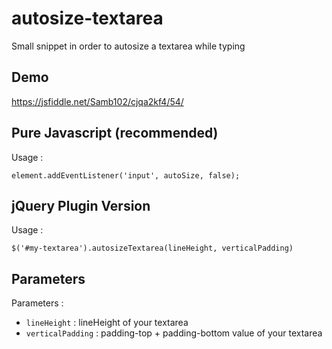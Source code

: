 # autosize-textarea
Small snippet in order to autosize a textarea while typing

## Demo

https://jsfiddle.net/Samb102/cjqa2kf4/54/

## Pure Javascript (recommended)
Usage :

``` element.addEventListener('input', autoSize, false); ```

## jQuery Plugin Version
Usage : 

``` $('#my-textarea').autosizeTextarea(lineHeight, verticalPadding) ```

## Parameters
Parameters :
- `lineHeight` : lineHeight of your textarea
- `verticalPadding` : padding-top + padding-bottom value of your textarea
